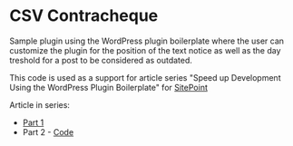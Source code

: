 # CSV Contracheque

Sample plugin using the WordPress plugin boilerplate where the user can customize the plugin for the position of the text notice as well as the day treshold for a post to be considered as outdated.

This code is used as a support for article series "Speed up Development Using the WordPress Plugin Boilerplate" for [SitePoint](http://www.sitepoint.com/)

Article in series:
* [Part 1](http://www.sitepoint.com/wordpress-plugin-boilerplate/)
* Part 2 - [Code](https://github.com/fsylum/csv-contracheque/tree/part-2)
